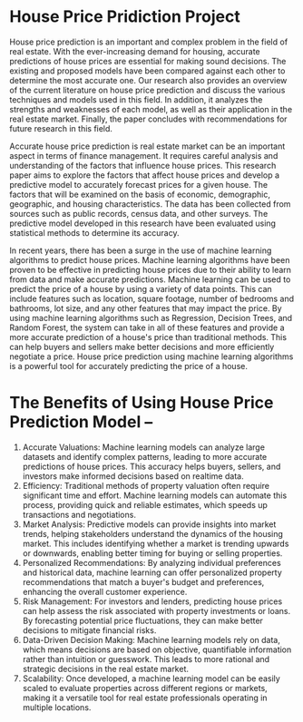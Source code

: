 # House Price Pridiction Project
House price prediction is an important and complex problem in the field of real estate. With
the ever-increasing demand for housing, accurate predictions of house prices are essential for
making sound decisions. The existing and proposed models have been compared against each
other to determine the most accurate one. Our research also provides an overview of the
current literature on house price prediction and discuss the various techniques and models
used in this field. In addition, it analyzes the strengths and weaknesses of each model, as well
as their application in the real estate market. Finally, the paper concludes with
recommendations for future research in this field.

Accurate house price prediction is real estate market can be an important aspect in terms of
finance management. It requires careful analysis and understanding of the factors that
influence house prices. This research paper aims to explore the factors that affect house
prices and develop a predictive model to accurately forecast prices for a given house. The
factors that will be examined on the basis of economic, demographic, geographic, and
housing characteristics. The data has been collected from sources such as public records,
census data, and other surveys. The predictive model developed in this research have been
evaluated using statistical methods to determine its accuracy.

In recent years, there has been a surge in the use of machine learning algorithms to predict
house prices. Machine learning algorithms have been proven to be effective in predicting
house prices due to their ability to learn from data and make accurate predictions.
Machine learning can be used to predict the price of a house by using a variety of data points.
This can include features such as location, square footage, number of bedrooms and
bathrooms, lot size, and any other features that may impact the price. By using machine
learning algorithms such as Regression, Decision Trees, and Random Forest, the system can
take in all of these features and provide a more accurate prediction of a house's price than
traditional methods. This can help buyers and sellers make better decisions and more
efficiently negotiate a price. House price prediction using machine learning algorithms is a
powerful tool for accurately predicting the price of a house.

# The Benefits of Using House Price Prediction Model –
1. Accurate Valuations: Machine learning models can analyze large datasets and
identify complex patterns, leading to more accurate predictions of house prices. This
accuracy helps buyers, sellers, and investors make informed decisions based on realtime data.
2. Efficiency: Traditional methods of property valuation often require significant time
and effort. Machine learning models can automate this process, providing quick and
reliable estimates, which speeds up transactions and negotiations.
3. Market Analysis: Predictive models can provide insights into market trends, helping
stakeholders understand the dynamics of the housing market. This includes
identifying whether a market is trending upwards or downwards, enabling better
timing for buying or selling properties.
4. Personalized Recommendations: By analyzing individual preferences and historical
data, machine learning can offer personalized property recommendations that match a
buyer's budget and preferences, enhancing the overall customer experience.
5. Risk Management: For investors and lenders, predicting house prices can help assess
the risk associated with property investments or loans. By forecasting potential price
fluctuations, they can make better decisions to mitigate financial risks.
6. Data-Driven Decision Making: Machine learning models rely on data, which means
decisions are based on objective, quantifiable information rather than intuition or
guesswork. This leads to more rational and strategic decisions in the real estate
market.
7. Scalability: Once developed, a machine learning model can be easily scaled to
evaluate properties across different regions or markets, making it a versatile tool for
real estate professionals operating in multiple locations. 
